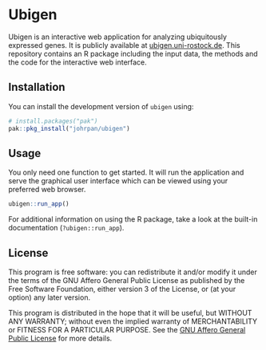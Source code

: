 # Ubigen

Ubigen is an interactive web application for analyzing ubiquitously expressed
genes. It is publicly available at
[ubigen.uni-rostock.de](https://ubigen.uni-rostock.de).
This repository contains an R package including the input data, the methods and
the code for the interactive web interface.

## Installation

You can install the development version of `ubigen` using:

```r
# install.packages("pak")
pak::pkg_install("johrpan/ubigen")
```

## Usage

You only need one function to get started. It will run the application and
serve the graphical user interface which can be viewed using your preferred
web browser.

```r
ubigen::run_app()
```

For additional information on using the R package, take a look at the built-in
documentation (`?ubigen::run_app`).

## License

This program is free software: you can redistribute it and/or modify it under
the terms of the GNU Affero General Public License as published by the Free
Software Foundation, either version 3 of the License, or (at your option) any
later version.

This program is distributed in the hope that it will be useful, but WITHOUT ANY
WARRANTY; without even the implied warranty of MERCHANTABILITY or FITNESS FOR A
PARTICULAR PURPOSE. See the
[GNU Affero General Public License](https://www.gnu.org/licenses/agpl-3.0.html)
for more details.
